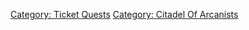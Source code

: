 [Category: Ticket Quests](Category:_Ticket_Quests "wikilink") [Category:
Citadel Of Arcanists](Category:_Citadel_Of_Arcanists "wikilink")
